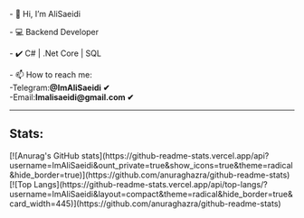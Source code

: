 <p>- 👋 Hi, I’m AliSaeidi</p>
<p>- 💻 Backend Developer</p>
<p>- ✔️ C#&nbsp|&nbsp.Net Core&nbsp|&nbspSQL</p>
- 📫 How to reach me:</br>
      -Telegram:<b>@ImAliSaeidi &#10004;</b></br>
      -Email:<b>Imalisaeidi@gmail.com &#10004;</b>
      <hr>
      <h2>Stats:</h2>
      [![Anurag's GitHub stats](https://github-readme-stats.vercel.app/api?username=ImAliSaeidi&ount_private=true&show_icons=true&theme=radical&hide_border=true)](https://github.com/anuraghazra/github-readme-stats)
      [![Top Langs](https://github-readme-stats.vercel.app/api/top-langs/?username=ImAliSaeidi&layout=compact&theme=radical&hide_border=true&card_width=445)](https://github.com/anuraghazra/github-readme-stats)
<!---
<a href="https://github.com/ImAliSaeidi">
<img align="center" src="https://github-readme-stats.vercel.app/api/top-langs/?username=ImAliSaeidi" />
</a>
<a href="https://github.com/ImAliSaeidi">
<img align="center" src="https://github-readme-stats.vercel.app/api?username=ImAliSaeidi&show_icons=true&count_private=true&include_all_commits=true" /></a>
--->
<!---
ImAliSaeidi/ImAliSaeidi is a ✨ special ✨ repository because its `README.md` (this file) appears on your GitHub profile.
You can click the Preview link to take a look at your changes.
--->
 
